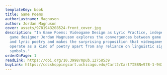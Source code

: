 ```yaml
---
templateKey: book
title: Game Poems
authorLastname: Magnuson
author: Jordan Magnuson
cover: assets/9781943208524-front_cover.jpg
description: "In Game Poems: Videogame Design as Lyric Practice, independent
  game designer Jordan Magnuson explores the convergences between game making
  and lyric poetry and makes the surprising proposition that videogames can
  operate as a kind of poetry apart from any reliance on linguistic signs or
  symbols."
orderOnPage: 1
readLink: https://doi.org/10.3998/mpub.12758539
buyLink: https://cdcshoppingcart.uchicago.edu/Cart2/Cart?ISBN=978-1-943208-52-4&PRESS=amherst
---
```

